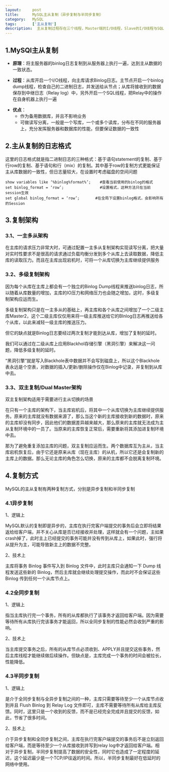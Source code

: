 ```yaml
---
layout:     post
title:      MySQL主从复制（异步复制与半同步复制）
category:   MySQL
tags:       ['主从复制']
description:  主从复制过程存在三个线程，Master端的I/O线程，Slave的I/O线程与SQL线程。Master端需要开启binlog日志，Slave端需要开启relaylog。
---
```

<div class="postBody">
                
<div id="cnblogs_post_body" class="blogpost-body cnblogs-markdown">
    <h2 id="blogTitle0">1.MySQl主从复制</h2>
<ul>
<li><p><strong>原理</strong>：将主服务器的binlog日志复制到从服务器上执行一遍，达到主从数据的一致状态。</p></li>
<li><p><strong>过程</strong>：从库开启一个I/O线程，向主库请求Binlog日志。主节点开启一个binlog dump线程，检查自己的二进制日志，并发送给从节点；从库将接收到的数据保存到中继日志（Relay log）中，另外开启一个SQL线程，把Relay中的操作在自身机器上执行一遍</p></li>
<li><strong>优点</strong>：
<ul>
<li>作为备用数据库，并且不影响业务</li>
<li>可做读写分离，一般是一个写库，一个或多个读库，分布在不同的服务器上，充分发挥服务器和数据库的性能，但要保证数据的一致性</li>
</ul></li>
</ul>
<h2 id="blogTitle1">2.主从复制的日志格式</h2>
<p>这里的日志格式就是指二进制日志的三种格式：基于语句statement的复制、基于行row的复制、基于语句和行（mix）的复制。其中基于row的复制方式更能保证主从库数据的一致性，但日志量较大，在设置时考虑磁盘的空间问题</p>
<pre class="python"><code class="hljs">show variables like ‘%binlog%format%’;    <span class="hljs-comment">#查看当前使用的binlog的格式</span>
set binlog_format = ‘row’;                <span class="hljs-comment">#设置格式，这种方法只在当前session生效</span>
set <span class="hljs-keyword">global</span> binlog_format = ‘row’;       <span class="hljs-comment">#在全局下设置binlog格式，会影响所有的Session</span></code></pre>
<h2 id="blogTitle2">3.复制架构</h2>
<h3 id="blogTitle3">3.1、一主多从架构</h3>
<p>在主库的请求压力非常大时，可通过配置一主多从复制架构实现读写分离，把大量对实时性要求不是很高的请求通过负载均衡分发到多个从库上去读取数据，降低主库的读取压力。而且在主库出现宕机时，可将一个从库切换为主库继续提供服务</p>
<h3 id="blogTitle4">3.2、多级复制架构</h3>
<p>因为每个从库在主库上都会有一个独立的Binlog Dump线程来推送binlog日志，所以随着从库数量的增加，主库的IO压力和网络压力也会随之增加，这时，多级复制架构应运而生。</p>
<p>多级复制架构只是在一主多从的基础上，再主库和各个从库之间增加了一个二级主库Master2，这个二级主库仅仅用来将一级主库推送给它的BInlog日志再推送给各个从库，以此来减轻一级主库的推送压力。</p>
<p>但它的缺点就是Binlog日志要经过两次复制才能到达从库，增加了复制的延时。</p>
<p>我们可以通过在二级从库上应用Blackhol存储引擎（黑洞引擎）来解决这一问题，降低多级复制的延时。</p>
<p>“黑洞引擎”就是写入Blackhole表中数据并不会写到磁盘上，所以这个Blackhole表永远是个空表，对数据的插入/更新/删除操作仅在Binlog中记录，并复制到从库中去。</p>
<h3 id="blogTitle5">3.3、双主复制/Dual Master架构</h3>
<p>双主复制架构适用于需要进行主从切换的场景</p>
<p>在只有一个主库的架构下，当主库宕机后，将其中一个从库切换为主库继续提供服务。原来的主库就没有数据来源了，那么当这个新的主库接收到新的数据时，原来的主库却没有同步，因此他们的数据差异越来越大，那么原来的主库就无法成为主从复制环境中的一员了。当原来的主库恢复正常后，需要重新将其添加进复制环境中去。</p>
<p>那为了避免重复添加主库的问题，双主复制应运而生。两个数据库互为主从，当主库宕机恢复后，由于它还是原来从库（现在主库）的从机，所以它还是会复制新的主库上的数据。那么无论主库的角色怎么切换，原来的主库都不会脱离复制环境。</p>
<h2 id="blogTitle6">4.复制方式</h2>
<p>MySQL的主从复制有两种复制方式，分别是异步复制和半同步复制</p>
<h3 id="blogTitle7">4.1异步复制</h3>
<p>1、逻辑上</p>
<p>MySQL默认的复制即是异步的，主库在执行完客户端提交的事务后会立即将结果返给给客户端，并不关心从库是否已经接收并处理，这样就会有一个问题，主如果crash掉了，此时主上已经提交的事务可能并没有传到从库上，如果此时，强行将从提升为主，可能导致新主上的数据不完整。</p>
<p>2、技术上</p>
<p>主库将事务 Binlog 事件写入到 Binlog 文件中，此时主库只会通知一下 Dump 线程发送这些新的 Binlog，然后主库就会继续处理提交操作，而此时不会保证这些 Binlog 传到任何一个从库节点上。</p>
<h3 id="blogTitle8">4.2全同步复制</h3>
<p>1、逻辑上</p>
<p>指当主库执行完一个事务，所有的从库都执行了该事务才返回给客户端。因为需要等待所有从库执行完该事务才能返回，所以全同步复制的性能必然会收到严重的影响。</p>
<p>2、技术上</p>
<p>当主库提交事务之后，所有的从库节点必须收到、APPLY并且提交这些事务，然后主库线程才能继续做后续操作。但缺点是，主库完成一个事务的时间会被拉长，性能降低。</p>
<h3 id="blogTitle9">4.3半同步复制</h3>
<p>1、逻辑上</p>
<p>是介于全同步复制与全异步复制之间的一种，主库只需要等待至少一个从库节点收到并且 Flush Binlog 到 Relay Log 文件即可，主库不需要等待所有从库给主库反馈。同时，这里只是一个收到的反馈，而不是已经完全完成并且提交的反馈，如此，节省了很多时间。</p>
<p>2、技术上</p>
<p>介于异步复制和全同步复制之间，主库在执行完客户端提交的事务后不是立刻返回给客户端，而是等待至少一个从库接收到并写到relay log中才返回给客户端。相对于异步复制，半同步复制提高了数据的安全性，同时它也造成了一定程度的延迟，这个延迟最少是一个TCP/IP往返的时间。所以，半同步复制最好在低延时的网络中使用。</p>

</div>
<div id="MySignature"></div>
<div class="clear"></div>
<div id="blog_post_info_block"><div id="BlogPostCategory">
  